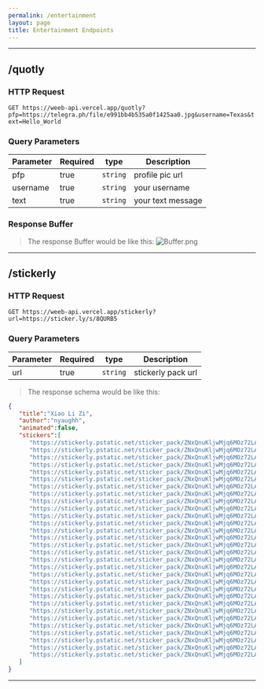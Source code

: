 ```yaml
---
permalink: /entertainment
layout: page
title: Entertainment Endpoints
---
```


---
## /quotly 
### HTTP Request
`GET https://weeb-api.vercel.app/quotly?pfp=https://telegra.ph/file/e991bb4b535a0f1425aa0.jpg&username=Texas&text=Hello_World`

### Query Parameters

| Parameter | Required |   type   | Description | 
|    ---    |    ---   |   ---    |     ---     |
| pfp       | true     | `string` | profile pic url |
| username  | true     | `string` | your username |
| text      | true     | `string` | your text message | 

### Response Buffer
> The response Buffer would be like this:
![Buffer.png](https://telegra.ph/file/ceff40e9d9d0c3f8c3a50.png)
---

## /stickerly
### HTTP Request
`GET https://weeb-api.vercel.app/stickerly?url=https://sticker.ly/s/8QURB5`

### Query Parameters

| Parameter | Required |   type   | Description | 
|    ---    |    ---   |   ---    |     ---     |
| url       | true     | `string` | stickerly pack url |

> The response schema would be like this:

```json
{
   "title":"Xiao Li Zi",
   "author":"nyaughh",
   "animated":false,
   "stickers":[
      "https://stickerly.pstatic.net/sticker_pack/ZNxQnuKljwMjq6MOz72LA/8QURB5/45/1679183512308.png",
      "https://stickerly.pstatic.net/sticker_pack/ZNxQnuKljwMjq6MOz72LA/8QURB5/45/1679183513727.png",
      "https://stickerly.pstatic.net/sticker_pack/ZNxQnuKljwMjq6MOz72LA/8QURB5/45/1679183514481.png",
      "https://stickerly.pstatic.net/sticker_pack/ZNxQnuKljwMjq6MOz72LA/8QURB5/45/1679183515308.png",
      "https://stickerly.pstatic.net/sticker_pack/ZNxQnuKljwMjq6MOz72LA/8QURB5/45/1679183516554.png",
      "https://stickerly.pstatic.net/sticker_pack/ZNxQnuKljwMjq6MOz72LA/8QURB5/45/1679183517282.png",
      "https://stickerly.pstatic.net/sticker_pack/ZNxQnuKljwMjq6MOz72LA/8QURB5/45/1679183517989.png",
      "https://stickerly.pstatic.net/sticker_pack/ZNxQnuKljwMjq6MOz72LA/8QURB5/45/1679183518780.png",
      "https://stickerly.pstatic.net/sticker_pack/ZNxQnuKljwMjq6MOz72LA/8QURB5/45/1679183520259.png",
      "https://stickerly.pstatic.net/sticker_pack/ZNxQnuKljwMjq6MOz72LA/8QURB5/45/1886130073.png",
      "https://stickerly.pstatic.net/sticker_pack/ZNxQnuKljwMjq6MOz72LA/8QURB5/45/1887832010.png",
      "https://stickerly.pstatic.net/sticker_pack/ZNxQnuKljwMjq6MOz72LA/8QURB5/45/-1611182082.png",
      "https://stickerly.pstatic.net/sticker_pack/ZNxQnuKljwMjq6MOz72LA/8QURB5/45/1681750409570.png",
      "https://stickerly.pstatic.net/sticker_pack/ZNxQnuKljwMjq6MOz72LA/8QURB5/45/1681750410891.png",
      "https://stickerly.pstatic.net/sticker_pack/ZNxQnuKljwMjq6MOz72LA/8QURB5/45/1681750411504.png",
      "https://stickerly.pstatic.net/sticker_pack/ZNxQnuKljwMjq6MOz72LA/8QURB5/45/1681750412260.png",
      "https://stickerly.pstatic.net/sticker_pack/ZNxQnuKljwMjq6MOz72LA/8QURB5/45/1681750413060.png",
      "https://stickerly.pstatic.net/sticker_pack/ZNxQnuKljwMjq6MOz72LA/8QURB5/45/1681750413736.png",
      "https://stickerly.pstatic.net/sticker_pack/ZNxQnuKljwMjq6MOz72LA/8QURB5/45/1681750414644.png",
      "https://stickerly.pstatic.net/sticker_pack/ZNxQnuKljwMjq6MOz72LA/8QURB5/45/1681750415446.png",
      "https://stickerly.pstatic.net/sticker_pack/ZNxQnuKljwMjq6MOz72LA/8QURB5/45/1681750734989.png",
      "https://stickerly.pstatic.net/sticker_pack/ZNxQnuKljwMjq6MOz72LA/8QURB5/45/1681750735484.png",
      "https://stickerly.pstatic.net/sticker_pack/ZNxQnuKljwMjq6MOz72LA/8QURB5/45/1681750735913.png",
      "https://stickerly.pstatic.net/sticker_pack/ZNxQnuKljwMjq6MOz72LA/8QURB5/45/1681751050187.png",
      "https://stickerly.pstatic.net/sticker_pack/ZNxQnuKljwMjq6MOz72LA/8QURB5/45/1681751050888.png",
      "https://stickerly.pstatic.net/sticker_pack/ZNxQnuKljwMjq6MOz72LA/8QURB5/45/1681751051616.png",
      "https://stickerly.pstatic.net/sticker_pack/ZNxQnuKljwMjq6MOz72LA/8QURB5/45/468254801.png",
      "https://stickerly.pstatic.net/sticker_pack/ZNxQnuKljwMjq6MOz72LA/8QURB5/45/527452586.png",
      "https://stickerly.pstatic.net/sticker_pack/ZNxQnuKljwMjq6MOz72LA/8QURB5/45/554076939.png",
      "https://stickerly.pstatic.net/sticker_pack/ZNxQnuKljwMjq6MOz72LA/8QURB5/45/604849415.png"
   ]
}
```
---
